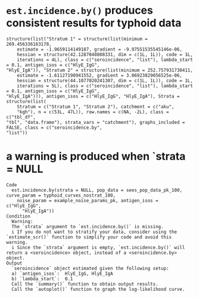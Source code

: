 # `est.incidence.by()` produces consistent results for typhoid data

    structure(list("Stratum 1" = structure(list(minimum = 269.456336163178, 
        estimate = -1.9659114149187, gradient = -9.97551535545146e-06, 
        hessian = structure(42.1287040808331, dim = c(1L, 1L)), code = 1L, 
        iterations = 4L), class = c("seroincidence", "list"), lambda_start = 0.1, antigen_isos = c("HlyE_IgG", 
    "HlyE_IgA")), "Stratum 2" = structure(list(minimum = 252.757931730411, 
        estimate = -1.61127190941552, gradient = 3.06923829056525e-06, 
        hessian = structure(44.1077020241307, dim = c(1L, 1L)), code = 1L, 
        iterations = 5L), class = c("seroincidence", "list"), lambda_start = 0.1, antigen_isos = c("HlyE_IgG", 
    "HlyE_IgA"))), antigen_isos = c("HlyE_IgG", "HlyE_IgA"), Strata = structure(list(
        Stratum = c("Stratum 1", "Stratum 2"), catchment = c("aku", 
        "kgh"), n = c(53L, 47L)), row.names = c(NA, -2L), class = c("tbl_df", 
    "tbl", "data.frame"), strata_vars = "catchment"), graphs_included = FALSE, class = c("seroincidence.by", 
    "list"))

# a warning is produced when `strata = NULL

    Code
      est.incidence.by(strata = NULL, pop_data = sees_pop_data_pk_100, curve_param = typhoid_curves_nostrat_100,
        noise_param = example_noise_params_pk, antigen_isos = c("HlyE_IgG",
          "HlyE_IgA"))
    Condition
      Warning:
      The `strata` argument to `est.incidence.by()` is missing.
      i If you do not want to stratify your data, consider using the `estimate_scr()` function to simplify your code and avoid this warning.
      i Since the `strata` argument is empty, `est.incidence.by()` will return a <seroincidence> object, instead of a <seroincidence.by> object.
    Output
      `seroincidence` object estimated given the following setup:
      a) `antigen_isos`:  HlyE_IgG, HlyE_IgA 
      b) `lambda_start`:  0.1 
      Call the `summary()` function to obtain output results.
      Call the `autoplot()` function to graph the log-likelihood curve.

